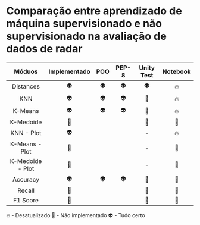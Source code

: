 # Comparação entre aprendizado de máquina supervisionado e não supervisionado na avaliação de dados de radar


|      Móduos      | Implementado |    POO     |   PEP-8    | Unity Test  | Notebook |
| :--------------: | :----------: | :--------: | :--------: | :---------: | :------: |
|    Distances     |   :alien:    |  :alien:   |  :alien:   |   :alien:   |  :fire:  |
|       KNN        |   :alien:    |  :alien:   |  :alien:   |    :poop:   |  :fire:  |
|     K-Means      |   :alien:    |  :alien:   |  :alien:   |    :poop:   |  :fire:  |
|    K-Medoide     |    :poop:    |            |            |    :poop:   |  :poop:  |
|    KNN - Plot    |   :alien:    |            |            |      -      |  :fire:  |
|  K-Means - Plot  |    :poop:    |            |            |      -      |  :poop:  |
| K-Medoide - Plot |    :poop:    |            |            |      -      |  :poop:  |
|     Accuracy     |   :alien:    |  :alien:   |  :alien:   |    :poop:   |  :poop:  |
|      Recall      |    :poop:    |            |            |    :poop:   |  :poop:  |
|     F1 Score     |    :poop:    |            |            |    :poop:   |  :poop:  |

:fire: - Desatualizado
:poop: - Não implementado
:alien: - Tudo certo
